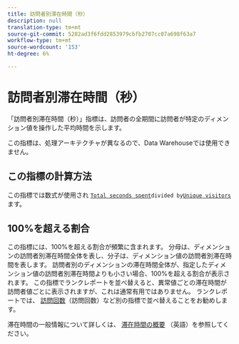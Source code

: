 ```yaml
---
title: 訪問者別滞在時間（秒）
description: null
translation-type: tm+mt
source-git-commit: 5282ad3f6fdd2853979cbfb2707cc07a698f63a7
workflow-type: tm+mt
source-wordcount: '153'
ht-degree: 6%

---
```



# 訪問者別滞在時間（秒）

「訪問者別滞在時間（秒）」指標は、訪問者の全期間に訪問者が特定のディメンション値を操作した平均時間を示します。

この指標は、処理アーキテクチャが異なるので、Data Warehouseでは使用できません。

## この指標の計算方法

この指標では数式が使用され [`Total seconds spent`](total-seconds-spent.md)`divided by`[`Unique visitors`](unique-visitors.md)ます。

## 100%を超える割合

この指標には、100%を超える割合が頻繁に含まれます。 分母は、ディメンションの訪問者別滞在時間全体を表し、分子は、ディメンション値の訪問者別滞在時間を表します。 訪問者別のディメンションの滞在時間全体が、指定したディメンション値の訪問者別滞在時間よりも小さい場合、100%を超える割合が表示されます。 この指標でランクレポートを並べ替えると、異常値ごとの滞在時間が訪問者値ごとに表示されますが、これは通常有用ではありません。 ランクレポートでは、 [訪問回数](visits.md)（訪問回数）など別の指標で並べ替えることをお勧めします。

滞在時間の一般情報について詳しくは、 [滞在時間の概要](time-spent.md) （英語）を参照してください。
